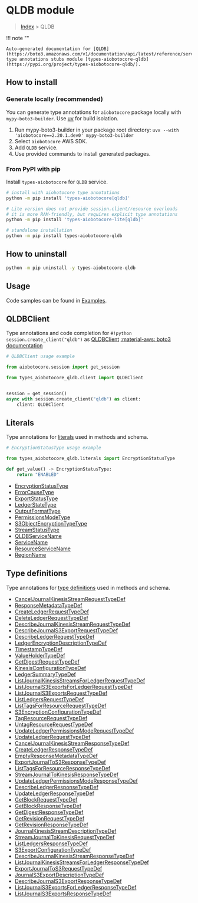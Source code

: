# QLDB module

> [Index](../README.md) > QLDB


!!! note ""

    Auto-generated documentation for [QLDB](https://boto3.amazonaws.com/v1/documentation/api/latest/reference/services/qldb.html#qldb)
    type annotations stubs module [types-aiobotocore-qldb](https://pypi.org/project/types-aiobotocore-qldb/).

## How to install

### Generate locally (recommended)

You can generate type annotations for `aiobotocore` package locally with `mypy-boto3-builder`.
Use [uv](https://docs.astral.sh/uv/getting-started/installation/) for build isolation.

1. Run mypy-boto3-builder in your package root directory: `uvx --with 'aiobotocore==2.20.1.dev0' mypy-boto3-builder`
1. Select `aiobotocore` AWS SDK.
1. Add `QLDB` service.
1. Use provided commands to install generated packages.



### From PyPI with pip

Install `types-aiobotocore` for `QLDB` service.

```bash
# install with aiobotocore type annotations
python -m pip install 'types-aiobotocore[qldb]'

# Lite version does not provide session.client/resource overloads
# it is more RAM-friendly, but requires explicit type annotations
python -m pip install 'types-aiobotocore-lite[qldb]'

# standalone installation
python -m pip install types-aiobotocore-qldb
```



## How to uninstall

```bash
python -m pip uninstall -y types-aiobotocore-qldb
```

## Usage

Code samples can be found in [Examples](./usage.md).

## QLDBClient

Type annotations and code completion for  `#!python session.create_client("qldb")` as [QLDBClient](./client.md)
[:material-aws: boto3 documentation](https://boto3.amazonaws.com/v1/documentation/api/latest/reference/services/qldb.html#QLDB.Client)

```python
# QLDBClient usage example

from aiobotocore.session import get_session

from types_aiobotocore_qldb.client import QLDBClient


session = get_session()
async with session.create_client("qldb") as client:
    client: QLDBClient
```








## Literals

Type annotations for [literals](./literals.md) used in methods and schema.

```python
# EncryptionStatusType usage example

from types_aiobotocore_qldb.literals import EncryptionStatusType

def get_value() -> EncryptionStatusType:
    return "ENABLED"
```

- [EncryptionStatusType](./literals.md#encryptionstatustype)
- [ErrorCauseType](./literals.md#errorcausetype)
- [ExportStatusType](./literals.md#exportstatustype)
- [LedgerStateType](./literals.md#ledgerstatetype)
- [OutputFormatType](./literals.md#outputformattype)
- [PermissionsModeType](./literals.md#permissionsmodetype)
- [S3ObjectEncryptionTypeType](./literals.md#s3objectencryptiontypetype)
- [StreamStatusType](./literals.md#streamstatustype)
- [QLDBServiceName](./literals.md#qldbservicename)
- [ServiceName](./literals.md#servicename)
- [ResourceServiceName](./literals.md#resourceservicename)
- [RegionName](./literals.md#regionname)




## Type definitions

Type annotations for [type definitions](./type_defs.md) used in methods and schema.

- [CancelJournalKinesisStreamRequestTypeDef](./type_defs.md#canceljournalkinesisstreamrequesttypedef)
- [ResponseMetadataTypeDef](./type_defs.md#responsemetadatatypedef)
- [CreateLedgerRequestTypeDef](./type_defs.md#createledgerrequesttypedef)
- [DeleteLedgerRequestTypeDef](./type_defs.md#deleteledgerrequesttypedef)
- [DescribeJournalKinesisStreamRequestTypeDef](./type_defs.md#describejournalkinesisstreamrequesttypedef)
- [DescribeJournalS3ExportRequestTypeDef](./type_defs.md#describejournals3exportrequesttypedef)
- [DescribeLedgerRequestTypeDef](./type_defs.md#describeledgerrequesttypedef)
- [LedgerEncryptionDescriptionTypeDef](./type_defs.md#ledgerencryptiondescriptiontypedef)
- [TimestampTypeDef](./type_defs.md#timestamptypedef)
- [ValueHolderTypeDef](./type_defs.md#valueholdertypedef)
- [GetDigestRequestTypeDef](./type_defs.md#getdigestrequesttypedef)
- [KinesisConfigurationTypeDef](./type_defs.md#kinesisconfigurationtypedef)
- [LedgerSummaryTypeDef](./type_defs.md#ledgersummarytypedef)
- [ListJournalKinesisStreamsForLedgerRequestTypeDef](./type_defs.md#listjournalkinesisstreamsforledgerrequesttypedef)
- [ListJournalS3ExportsForLedgerRequestTypeDef](./type_defs.md#listjournals3exportsforledgerrequesttypedef)
- [ListJournalS3ExportsRequestTypeDef](./type_defs.md#listjournals3exportsrequesttypedef)
- [ListLedgersRequestTypeDef](./type_defs.md#listledgersrequesttypedef)
- [ListTagsForResourceRequestTypeDef](./type_defs.md#listtagsforresourcerequesttypedef)
- [S3EncryptionConfigurationTypeDef](./type_defs.md#s3encryptionconfigurationtypedef)
- [TagResourceRequestTypeDef](./type_defs.md#tagresourcerequesttypedef)
- [UntagResourceRequestTypeDef](./type_defs.md#untagresourcerequesttypedef)
- [UpdateLedgerPermissionsModeRequestTypeDef](./type_defs.md#updateledgerpermissionsmoderequesttypedef)
- [UpdateLedgerRequestTypeDef](./type_defs.md#updateledgerrequesttypedef)
- [CancelJournalKinesisStreamResponseTypeDef](./type_defs.md#canceljournalkinesisstreamresponsetypedef)
- [CreateLedgerResponseTypeDef](./type_defs.md#createledgerresponsetypedef)
- [EmptyResponseMetadataTypeDef](./type_defs.md#emptyresponsemetadatatypedef)
- [ExportJournalToS3ResponseTypeDef](./type_defs.md#exportjournaltos3responsetypedef)
- [ListTagsForResourceResponseTypeDef](./type_defs.md#listtagsforresourceresponsetypedef)
- [StreamJournalToKinesisResponseTypeDef](./type_defs.md#streamjournaltokinesisresponsetypedef)
- [UpdateLedgerPermissionsModeResponseTypeDef](./type_defs.md#updateledgerpermissionsmoderesponsetypedef)
- [DescribeLedgerResponseTypeDef](./type_defs.md#describeledgerresponsetypedef)
- [UpdateLedgerResponseTypeDef](./type_defs.md#updateledgerresponsetypedef)
- [GetBlockRequestTypeDef](./type_defs.md#getblockrequesttypedef)
- [GetBlockResponseTypeDef](./type_defs.md#getblockresponsetypedef)
- [GetDigestResponseTypeDef](./type_defs.md#getdigestresponsetypedef)
- [GetRevisionRequestTypeDef](./type_defs.md#getrevisionrequesttypedef)
- [GetRevisionResponseTypeDef](./type_defs.md#getrevisionresponsetypedef)
- [JournalKinesisStreamDescriptionTypeDef](./type_defs.md#journalkinesisstreamdescriptiontypedef)
- [StreamJournalToKinesisRequestTypeDef](./type_defs.md#streamjournaltokinesisrequesttypedef)
- [ListLedgersResponseTypeDef](./type_defs.md#listledgersresponsetypedef)
- [S3ExportConfigurationTypeDef](./type_defs.md#s3exportconfigurationtypedef)
- [DescribeJournalKinesisStreamResponseTypeDef](./type_defs.md#describejournalkinesisstreamresponsetypedef)
- [ListJournalKinesisStreamsForLedgerResponseTypeDef](./type_defs.md#listjournalkinesisstreamsforledgerresponsetypedef)
- [ExportJournalToS3RequestTypeDef](./type_defs.md#exportjournaltos3requesttypedef)
- [JournalS3ExportDescriptionTypeDef](./type_defs.md#journals3exportdescriptiontypedef)
- [DescribeJournalS3ExportResponseTypeDef](./type_defs.md#describejournals3exportresponsetypedef)
- [ListJournalS3ExportsForLedgerResponseTypeDef](./type_defs.md#listjournals3exportsforledgerresponsetypedef)
- [ListJournalS3ExportsResponseTypeDef](./type_defs.md#listjournals3exportsresponsetypedef)

